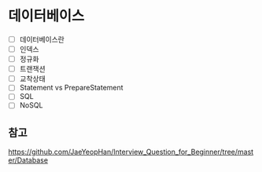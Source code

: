 # 데이터베이스

- [ ] 데이터베이스란
- [ ] 인덱스
- [ ] 정규화
- [ ] 트랜잭션
- [ ] 교착상태
- [ ] Statement vs PrepareStatement
- [ ] SQL
- [ ] NoSQL

## 참고
https://github.com/JaeYeopHan/Interview_Question_for_Beginner/tree/master/Database